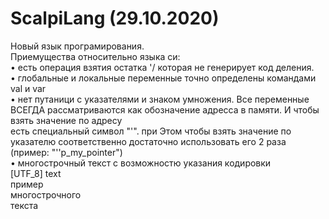 # ScalpiLang (29.10.2020)  
  
Новый язык програмирования.  
Приемущества относительно языка си:  
  • есть операция взятия остатка '/ которая не генерирует код деления.  
  • глобальные и локальные переменные точно определены командами val и var  
  • нет путаници с указателями и знаком умножения. Все переменные ВСЕГДА рассматриваются как обозначение адресса в памяти. И чтобы взять значение по адресу   
    есть специальный символ "'". при Этом чтобы взять значение по указателю соответственно достаточно использовать его 2 раза (пример: "''p_my_pointer")  
  • многострочный текст c возможностю указания кодировки  
    [UTF_8] text  
      пример  
      многострочного  
      текста  
